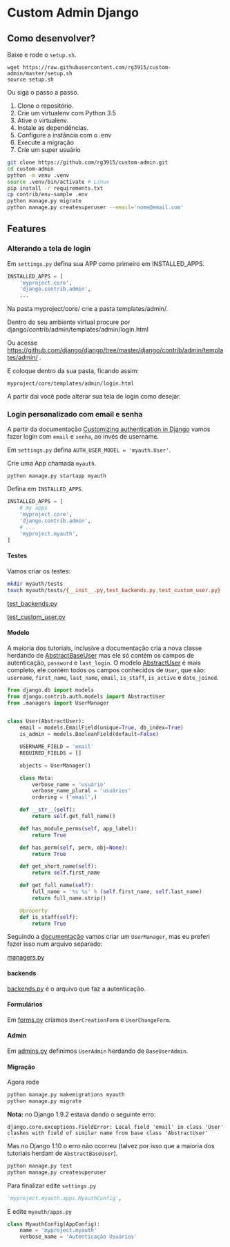 # Custom Admin Django

## Como desenvolver?

Baixe e rode o `setup.sh`.

```
wget https://raw.githubusercontent.com/rg3915/custom-admin/master/setup.sh
source setup.sh
```

Ou siga o passo a passo.

1. Clone o repositório.
2. Crie um virtualenv com Python 3.5
3. Ative o virtualenv.
4. Instale as dependências.
5. Configure a instância com o .env
6. Execute a migração
7. Crie um super usuário

```bash
git clone https://github.com/rg3915/custom-admin.git
cd custom-admin
python -m venv .venv
source .venv/bin/activate # Linux
pip install -r requirements.txt
cp contrib/env-sample .env
python manage.py migrate
python manage.py createsuperuser --email='nome@email.com'
```

## Features

### Alterando a tela de login

Em `settings.py` defina sua APP como primeiro em INSTALLED_APPS.

```python
INSTALLED_APPS = [
    'myproject.core',
    'django.contrib.admin',
    ...
```

Na pasta myproject/core/ crie a pasta templates/admin/.

Dentro do seu ambiente virtual procure por django/contrib/admin/templates/admin/login.html

Ou acesse https://github.com/django/django/tree/master/django/contrib/admin/templates/admin/ .

E coloque dentro da sua pasta, ficando assim:

`myproject/core/templates/admin/login.html`

A partir dai você pode alterar sua tela de login como desejar.


### Login personalizado com email e senha

A partir da documentação [Customizing authentication in Django](https://docs.djangoproject.com/en/1.10/topics/auth/customizing/) vamos fazer login com `email` e `senha`, ao invés de username.

Em `settings.py` defina `AUTH_USER_MODEL = 'myauth.User'`.

Crie uma App chamada `myauth`.

```
python manage.py startapp myauth
```

Defina em `INSTALLED_APPS`.

```python
INSTALLED_APPS = [
    # my apps
    'myproject.core',
    'django.contrib.admin',
    # ...
    'myproject.myauth',
]
```

#### Testes

Vamos criar os testes:

```bash
mkdir myauth/tests
touch myauth/tests/{__init__.py,test_backends.py,test_custom_user.py}
```

[test_backends.py]()

[test_custom_user.py]()


#### Modelo

A maioria dos tutoriais, inclusive a documentação cria a nova classe herdando de [AbstractBaseUser](https://github.com/django/django/blob/master/django/contrib/auth/base_user.py#L52) mas ele só contém os campos de autenticação, `password` e `last_login`. O modelo [AbstractUser](https://github.com/django/django/blob/master/django/contrib/auth/models.py#L297) é mais completo, ele contém todos os campos conhecidos de `User`, que são: `username`, `first_name`, `last_name`, `email`, `is_staff`, `is_active` e `date_joined`.

```python
from django.db import models
from django.contrib.auth.models import AbstractUser
from .managers import UserManager


class User(AbstractUser):
    email = models.EmailField(unique=True, db_index=True)
    is_admin = models.BooleanField(default=False)

    USERNAME_FIELD = 'email'
    REQUIRED_FIELDS = []

    objects = UserManager()

    class Meta:
        verbose_name = 'usuário'
        verbose_name_plural = 'usuários'
        ordering = ('email',)

    def __str__(self):
        return self.get_full_name()

    def has_module_perms(self, app_label):
        return True

    def has_perm(self, perm, obj=None):
        return True

    def get_short_name(self):
        return self.first_name

    def get_full_name(self):
        full_name = '%s %s' % (self.first_name, self.last_name)
        return full_name.strip()

    @property
    def is_staff(self):
        return True
```

Seguindo a [documentação](https://docs.djangoproject.com/en/1.10/topics/auth/customizing/#a-full-example) vamos criar um `UserManager`, mas eu preferi fazer isso num arquivo separado:

[managers.py]()


#### backends

[backends.py]() é o arquivo que faz a autenticação.

#### Formulários

Em [forms.py]() criamos `UserCreationForm` e `UserChangeForm`.


#### Admin

Em [admins.py]() definimos `UserAdmin` herdando de `BaseUserAdmin`.


#### Migração

Agora rode

```bash
python manage.py makemigrations myauth
python manage.py migrate
```

**Nota:** no Django 1.9.2 estava dando o seguinte erro:

```
django.core.exceptions.FieldError: Local field 'email' in class 'User' clashes with field of similar name from base class 'AbstractUser'
```

Mas no Django 1.10 o erro não ocorreu (talvez por isso que a maioria dos tutoriais herdam de `AbstractBaseUser`).

```bash
python manage.py test
python manage.py createsuperuser
```

Para finalizar edite `settings.py`

```python
'myproject.myauth.apps.MyauthConfig',
```

E edite `myauth/apps.py`

```python
class MyauthConfig(AppConfig):
    name = 'myproject.myauth'
    verbose_name = 'Autenticação Usuários'
```